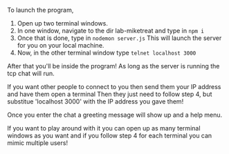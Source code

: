 To launch the program, 

1. Open up two terminal windows.
2. In one window, navigate to the dir lab-miketreat and type in ```npm i```
3. Once that is done, type in ```nodemon server.js``` This will launch the server for you on your local machine.
4. Now, in the other terminal window type ``` telnet localhost 3000 ```


After that you'll be inside the program! As long as the server is running the tcp chat will run.




If you want other people to connect to you then send them your IP address and have them open a terminal 
Then they just need to follow step 4, but substitue 'localhost 3000' with the IP address you gave them!


Once you enter the chat a greeting message will show up and a help menu.

If you want to play around with it you can open up as many terminal windows as you want and if you follow step 4 for
each terminal you can mimic multiple users!
